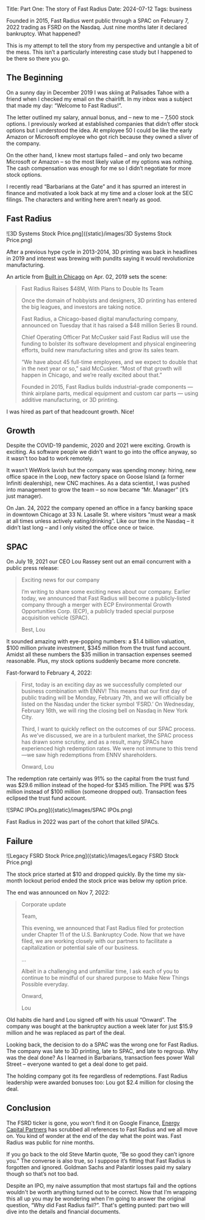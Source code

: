 Title: Part One: The story of Fast Radius
Date: 2024-07-12
Tags: business


Founded in 2015, Fast Radius went public through a SPAC on February 7, 2022 trading as FSRD on the Nasdaq.
Just nine months later it declared bankruptcy.
What happened?

This is my attempt to tell the story from my perspective and untangle a bit of the mess. This isn’t a particularly interesting case study but I happened to be there so there you go.

## The Beginning 

On a sunny day in December 2019 I was skiing at Palisades Tahoe with a friend when I checked my email on the chairlift.
In my inbox was a subject that made my day: “Welcome to Fast Radius!”. 

The letter outlined my salary, annual bonus, and – new to me – 7,500 stock options. I previously worked at established companies that didn’t offer stock options but I understood the idea. At employee 50 I could be like the early Amazon or Microsoft employee who got rich because they owned a sliver of the company.

On the other hand, I knew most startups failed – and only two became Microsoft or Amazon – so the most likely value of my options was nothing. The cash compensation was enough for me so I didn’t negotiate for more stock options.

I recently read “Barbarians at the Gate” and it has spurred an interest in finance and motivated a look back at my time and a closer look at the SEC filings. The characters and writing here aren’t nearly as good.


## Fast Radius
![3D Systems Stock Price.png]({static}/images/3D Systems Stock Price.png)

After a previous hype cycle in 2013-2014, 3D printing was back in headlines in 2019 and interest was brewing with pundits saying it would revolutionize manufacturing. 


An article from [Built in Chicago](https://www.builtinchicago.org/articles/fast-radius-raises-48m) on Apr. 02, 2019 sets the scene:

> Fast Radius Raises $48M, With Plans to Double Its Team
> 
> Once the domain of hobbyists and designers, 3D printing has entered the big leagues, and investors are taking notice.
>
> Fast Radius, a Chicago-based digital manufacturing company, announced on Tuesday that it has raised a $48 million Series B round.
>
> Chief Operating Officer Pat McCusker said Fast Radius will use the funding to bolster its software development and physical engineering efforts, build new manufacturing sites and grow its sales team.
>
> “We have about 45 full-time employees, and we expect to double that in the next year or so,” said McCusker. “Most of that growth will happen in Chicago, and we’re really excited about that.”
>
> Founded in 2015, Fast Radius builds industrial-grade components — think airplane parts, medical equipment and custom car parts — using additive manufacturing, or 3D printing.


I was hired as part of that headcount growth. Nice!


## Growth
Despite the COVID-19 pandemic, 2020 and 2021 were exciting. 
Growth is exciting.
As software people we didn't want to go into the office anyway, so it wasn't too bad to work remotely. 

It wasn’t WeWork lavish but the company was spending money: hiring, new office space in the Loop, new factory space on Goose Island (a former Infiniti dealership), new CNC machines. As a data scientist, I was pushed into management to grow the team – so now became “Mr. Manager” (it’s just manager).

On Jan. 24, 2022 the company opened an office in a fancy banking space in downtown Chicago at 33 N. Lasalle St. where visitors “must wear a mask at all times unless actively eating/drinking”. 
Like our time in the Nasdaq – it didn’t last long – and I only visited the office once or twice. 


## SPAC
On July 19, 2021 our CEO Lou Rassey sent out an email concurrent with a public press release: 

> Exciting news for our company
> 
> I’m writing to share some exciting news about our company. 
> Earlier today, we announced that Fast Radius will become a publicly-listed company through a merger with ECP Environmental Growth Opportunities Corp. (ECP), a publicly traded special purpose acquisition vehicle (SPAC). 
> 
> Best,
> Lou

It sounded amazing with eye-popping numbers: a $1.4 billion valuation, $100 million private investment, $345 million from the trust fund account.
Amidst all these numbers the $35 million in transaction expenses seemed reasonable.
Plus, my stock options suddenly became more concrete. 

Fast-forward to February 4, 2022: 
> First, today is an exciting day as we successfully completed our business combination with ENNV! 
> This means that our first day of public trading will be Monday, February 7th, and we will officially be listed on the Nasdaq under the ticker symbol ‘FSRD.’ On Wednesday, February 16th, we will ring the closing bell on Nasdaq in New York City.
> 
> Third, I want to quickly reflect on the outcomes of our SPAC process. 
> As we’ve discussed, we are in a turbulent market, the SPAC process has drawn some scrutiny, and as a result, many SPACs have experienced high redemption rates. We were not immune to this trend—we saw high redemptions from ENNV shareholders.
>  
> Onward, 
> Lou

The redemption rate certainly was 91% so the capital from the trust fund was $29.6 million instead of the hoped-for $345 million. 
The PIPE was $75 million instead of $100 million (someone dropped out). Transaction fees eclipsed the trust fund account. 


![SPAC IPOs.png]({static}/images/SPAC IPOs.png)

Fast Radius in 2022 was part of the cohort that killed SPACs.

## Failure
![Legacy FSRD Stock Price.png]({static}/images/Legacy FSRD Stock Price.png)


The stock price started at $10 and dropped quickly. By the time my six-month lockout period ended the stock price was below my option price. 


The end was announced on Nov 7, 2022: 

> Corporate update
> 
> Team,
>
> This evening, we announced that Fast Radius filed for protection under Chapter 11 of the U.S. Bankruptcy Code. Now that we have filed, we are working closely with our partners to facilitate a capitalization or potential sale of our business. 
> 
> ...
>
> Albeit in a challenging and unfamiliar time, I ask each of you to continue to be mindful of our shared purpose to Make New Things Possible everyday. 
> 
> Onward, 
>
> Lou

Old habits die hard and Lou signed off with his usual “Onward”. The company was bought at the bankruptcy auction a week later for just $15.9 million and he was replaced as part of the deal.

Looking back, the decision to do a SPAC was the wrong one for Fast Radius. The company was late to 3D printing, late to SPAC, and late to regroup. Why was the deal done? As I learned in Barbarians, transaction fees power Wall Street – everyone wanted to get a deal done to get paid.

The holding company got its fee regardless of redemptions. Fast Radius leadership were awarded bonuses too: Lou got $2.4 million for closing the deal. 

## Conclusion
The FSRD ticker is gone, you won’t find it on Google Finance, [Energy Capital Partners](https://www.ecpgp.com/) has scrubbed all references to Fast Radius and we all move on. 
You kind of wonder at the end of the day what the point was.
Fast Radius was public for nine months.

If you go back to the old Steve Martin quote, “Be so good they can’t ignore you.” 
The converse is also true, so I suppose it’s fitting that Fast Radius is forgotten and ignored. 
Goldman Sachs and Palantir losses paid my salary though so that’s not too bad.

Despite an IPO, my naive assumption that most startups fail and the options wouldn't be worth anything turned out to be correct.
Now that I’m wrapping this all up you may be wondering when I'm going to answer the original question, “Why did Fast Radius fail?”. 
That's getting punted: part two will dive into the details and financial documents.
